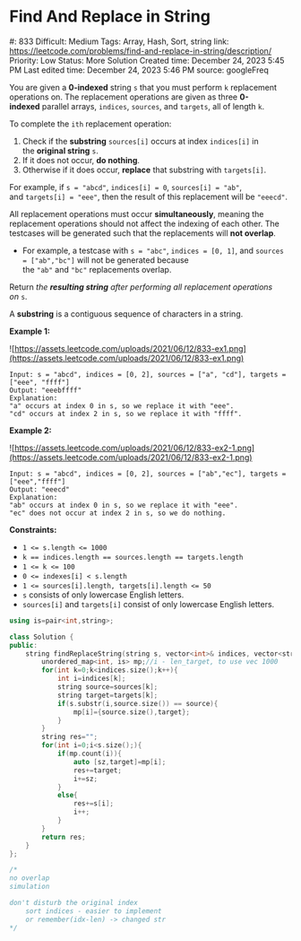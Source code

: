 # Find And Replace in String

#: 833
Difficult: Medium
Tags: Array, Hash, Sort, string
link: https://leetcode.com/problems/find-and-replace-in-string/description/
Priority: Low
Status: More Solution
Created time: December 24, 2023 5:45 PM
Last edited time: December 24, 2023 5:46 PM
source: googleFreq

You are given a **0-indexed** string `s` that you must perform `k` replacement operations on. The replacement operations are given as three **0-indexed** parallel arrays, `indices`, `sources`, and `targets`, all of length `k`.

To complete the `ith` replacement operation:

1. Check if the **substring** `sources[i]` occurs at index `indices[i]` in the **original string** `s`.
2. If it does not occur, **do nothing**.
3. Otherwise if it does occur, **replace** that substring with `targets[i]`.

For example, if `s = "abcd"`, `indices[i] = 0`, `sources[i] = "ab"`, and `targets[i] = "eee"`, then the result of this replacement will be `"eeecd"`.

All replacement operations must occur **simultaneously**, meaning the replacement operations should not affect the indexing of each other. The testcases will be generated such that the replacements will **not overlap**.

- For example, a testcase with `s = "abc"`, `indices = [0, 1]`, and `sources = ["ab","bc"]` will not be generated because the `"ab"` and `"bc"` replacements overlap.

Return *the **resulting string** after performing all replacement operations on* `s`.

A **substring** is a contiguous sequence of characters in a string.

**Example 1:**

![https://assets.leetcode.com/uploads/2021/06/12/833-ex1.png](https://assets.leetcode.com/uploads/2021/06/12/833-ex1.png)

```
Input: s = "abcd", indices = [0, 2], sources = ["a", "cd"], targets = ["eee", "ffff"]
Output: "eeebffff"
Explanation:
"a" occurs at index 0 in s, so we replace it with "eee".
"cd" occurs at index 2 in s, so we replace it with "ffff".

```

**Example 2:**

![https://assets.leetcode.com/uploads/2021/06/12/833-ex2-1.png](https://assets.leetcode.com/uploads/2021/06/12/833-ex2-1.png)

```
Input: s = "abcd", indices = [0, 2], sources = ["ab","ec"], targets = ["eee","ffff"]
Output: "eeecd"
Explanation:
"ab" occurs at index 0 in s, so we replace it with "eee".
"ec" does not occur at index 2 in s, so we do nothing.

```

**Constraints:**

- `1 <= s.length <= 1000`
- `k == indices.length == sources.length == targets.length`
- `1 <= k <= 100`
- `0 <= indexes[i] < s.length`
- `1 <= sources[i].length, targets[i].length <= 50`
- `s` consists of only lowercase English letters.
- `sources[i]` and `targets[i]` consist of only lowercase English letters.

```cpp
using is=pair<int,string>;

class Solution {
public:
    string findReplaceString(string s, vector<int>& indices, vector<string>& sources, vector<string>& targets) {
        unordered_map<int, is> mp;//i - len_target, to use vec 1000
        for(int k=0;k<indices.size();k++){
            int i=indices[k];
            string source=sources[k];
            string target=targets[k];
            if(s.substr(i,source.size()) == source){
                mp[i]={source.size(),target};
            }
        }
        string res="";
        for(int i=0;i<s.size();){
            if(mp.count(i)){
                auto [sz,target]=mp[i];
                res+=target;
                i+=sz;
            }
            else{
                res+=s[i];
                i++;
            }
        }
        return res;
    }
};

/*
no overlap
simulation

don't disturb the original index
    sort indices - easier to implement
    or remember(idx-len) -> changed str
*/
```